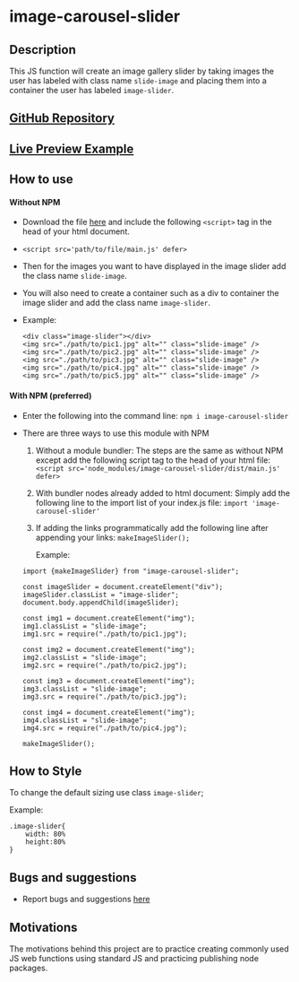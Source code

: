 # image-carousel-slider

## Description

This JS function will create an image gallery slider by taking images the user has labeled with class name `slide-image` and placing them into a container the user has labeled `image-slider`.

## [ GitHub Repository ](https://github.com/palmerusaf/image-carousel-slider)

## [Live Preview Example](https://palmerusaf.github.io/image-carousel-slider)

## How to use

#### Without NPM

- Download the file [here](https://raw.githubusercontent.com/palmerusaf/image-carousel-slider/main/dist/main.js) and include the following `<script>` tag in the head of your html document.

- `<script src='path/to/file/main.js' defer>`
- Then for the images you want to have displayed in the image slider add the class name `slide-image`.
- You will also need to create a container such as a div to container the image slider and add the class name `image-slider`.
- Example:
  ```
  <div class="image-slider"></div>
  <img src="./path/to/pic1.jpg" alt="" class="slide-image" />
  <img src="./path/to/pic2.jpg" alt="" class="slide-image" />
  <img src="./path/to/pic3.jpg" alt="" class="slide-image" />
  <img src="./path/to/pic4.jpg" alt="" class="slide-image" />
  <img src="./path/to/pic5.jpg" alt="" class="slide-image" />
  ```

#### With NPM (preferred)

- Enter the following into the command line:
  `npm i image-carousel-slider`
- There are three ways to use this module with NPM

  1. Without a module bundler:
     The steps are the same as without NPM except add the following script tag to the head of your html file:
     `<script src='node_modules/image-carousel-slider/dist/main.js' defer>`

  2. With bundler nodes already added to html document:
     Simply add the following line to the import list of your index.js file:
     `import 'image-carousel-slider'`
  3. If adding the links programmatically add the following line after appending your links:
     `makeImageSlider();`

     Example:

  ```
  import {makeImageSlider} from "image-carousel-slider";

  const imageSlider = document.createElement("div");
  imageSlider.classList = "image-slider";
  document.body.appendChild(imageSlider);

  const img1 = document.createElement("img");
  img1.classList = "slide-image";
  img1.src = require("./path/to/pic1.jpg");

  const img2 = document.createElement("img");
  img2.classList = "slide-image";
  img2.src = require("./path/to/pic2.jpg");

  const img3 = document.createElement("img");
  img3.classList = "slide-image";
  img3.src = require("./path/to/pic3.jpg");

  const img4 = document.createElement("img");
  img4.classList = "slide-image";
  img4.src = require("./path/to/pic4.jpg");

  makeImageSlider();
  ```

## How to Style

To change the default sizing use class `image-slider`;

Example:

```
.image-slider{
    width: 80%
    height:80%
}
```

## Bugs and suggestions

- Report bugs and suggestions [here](https://github.com/palmerusaf/image-carousel-slider/issues)

## Motivations

The motivations behind this project are to practice creating commonly used JS web functions using standard JS and practicing publishing node packages.
